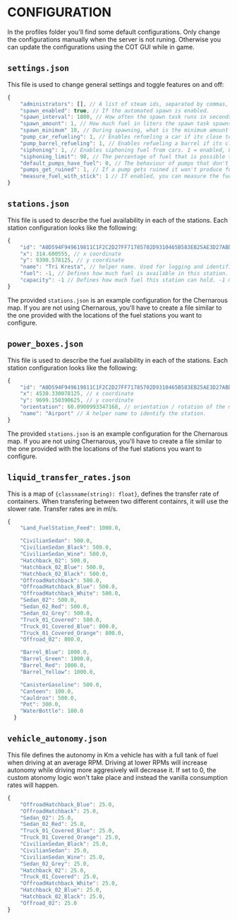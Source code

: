 # CONFIGURATION

In the profiles folder you'll find some default configurations. Only change the configurations manually when the server is not runing. Otherwise you can update the configurations using the COT GUI while in game.

## `settings.json`

This file is used to change general settings and toggle features on and off:
```js
{
    "administrators": [], // A list of steam ids, separated by commas, allows for usage of the administration commands.
    "spawn_enabled": true, // If the automated spawn is enabled.
    "spawn_interval": 1800, // How often the spawn task runs in seconds. Defaults to 30 min
    "spawn_amount": 1, // How much fuel in liters the spawn task spawns. Defaults to 1. 
    "spawn_minimum" 10, // During spawning, what is the minimum amount of fuel in liters that should be added to a station (if available).
    "pump_car_refueling": 1, // Enables refueling a car if its close to a fuel pump. 1 = enabled, 0 = disabled
    "pump_barrel_refueling": 1, // Enables refueling a barrel if its close to a fuel pump. 1 = enabled, 0 = disabled
    "siphoning": 1, // Enables siphoning fuel from cars. 1 = enabled, 0 = disabled.
    "siphoning_limit": 98, // The percentage of fuel that is possible to siphon out of a car fuel tank.
    "default_pumps_have_fuel": 0, // The behaviour of pumps that don't belong to a station. If set to 1, this pumps will have infinite fuel. Defaults to  0.
    "pumps_get_ruined": 1, // If a pump gets ruined it won't produce fuel.
    "measure_fuel_with_stick": 1 // If enabled, you can measure the fuel of cars and pumps with a long stick
}
```

## `stations.json`
This file is used to describe the fuel availability in each of the stations. Each station configuration looks like the following:
```js
{
    "id": "A0D594F949619811C1F2C2D27FF71785702D9310465B583EB25AE3D27ABD888B", // Uniquie identifier, can be anything as long as its unique. Will be generated if created with the UI.
    "x": 314.600555, // x coordinate
    "y": 9390.578125, // y coordinate
    "name": "Tri Kresta", // helper name. Used for logging and identification of the station.
    "fuel": -1, // Defines how much fuel is available in this station. -1 means infinite. Set it to 0 to disable the station.
    "capacity": -1 // Defines how much fuel this station can hold. -1 means infinite. This property is not used at the moment.
}
```
The provided `stations.json` is an example configuration for the Chernarous map. If you are not using Chernarous, you'll have to create a file similar to the one provided with the locations of the fuel stations you want to configure.

## `power_boxes.json`
This file is used to describe the fuel availability in each of the stations. Each station configuration looks like the following:
```js
{
    "id": "A0D594F949619811C1F2C2D27FF71785702D9310465B583EB25AE3D27ABD888B", // Uniquie identifier, can be anything as long as its unique. Will be generated if created with the UI.
    "x": 4530.330078125, // x coordinate
    "y": 9699.150390625, // y coordinate
    "orientation": 60.0900993347168, // orientation / rotation of the model.
    "name": "Airport" // A helper name to identify the station.
}
```
The provided `stations.json` is an example configuration for the Chernarous map. If you are not using Chernarous, you'll have to create a file similar to the one provided with the locations of the fuel stations you want to configure.

## `liquid_transfer_rates.json`
This is a map of `{classname(string): float}`, defines the transfer rate of containers. When transfering between two different containrs, it will use the slower rate. Transfer rates are in ml/s.
```js
{
    "Land_FuelStation_Feed": 1000.0,

    "CivilianSedan": 500.0,
    "CivilianSedan_Black": 500.0,
    "CivilianSedan_Wine": 500.0,
    "Hatchback_02": 500.0,
    "Hatchback_02_Blue": 500.0,
    "Hatchback_02_Black": 500.0,
    "OffroadHatchback": 500.0,
    "OffroadHatchback_Blue": 500.0,
    "OffroadHatchback_White": 500.0,
    "Sedan_02": 500.0,
    "Sedan_02_Red": 500.0,
    "Sedan_02_Grey": 500.0,
    "Truck_01_Covered": 500.0,
    "Truck_01_Covered_Blue": 800.0,
    "Truck_01_Covered_Orange": 800.0,
    "Offroad_02": 800.0,

    "Barrel_Blue": 1000.0,
    "Barrel_Green": 1000.0,
    "Barrel_Red": 1000.0,
    "Barrel_Yellow": 1000.0,

    "CanisterGasoline": 500.0,
    "Canteen": 100.0,
    "Cauldron": 500.0,
    "Pot": 300.0,
    "WaterBottle": 100.0
  }
```

## `vehicle_autonomy.json`
This file defines the autonomy in Km a vehicle has with a full tank of fuel when driving at an average RPM. Driving at lower RPMs will increase autonomy while driving more aggresively will decrease it.
If set to 0, the custom atonomy logic won't take place and instead the vanilla consumption rates will happen.
```js
{
    "OffroadHatchback_Blue": 25.0,
    "OffroadHatchback": 25.0,
    "Sedan_02": 25.0,
    "Sedan_02_Red": 25.0,
    "Truck_01_Covered_Blue": 25.0,
    "Truck_01_Covered_Orange": 25.0,
    "CivilianSedan_Black": 25.0,
    "CivilianSedan": 25.0,
    "CivilianSedan_Wine": 25.0,
    "Sedan_02_Grey": 25.0,
    "Hatchback_02": 25.0,
    "Truck_01_Covered": 25.0,
    "OffroadHatchback_White": 25.0,
    "Hatchback_02_Blue": 25.0,
    "Hatchback_02_Black": 25.0,
    "Offroad_02": 25.0
}
```